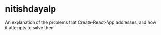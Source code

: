 # nitishdayalp
An explanation of the problems that Create-React-App addresses, and how it attempts to solve them
